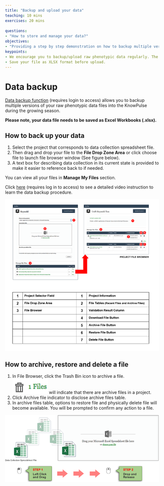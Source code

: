 ```yaml
---
title: "Backup and upload your data"
teaching: 10 mins
exercises: 20 mins
 
questions:
- "How to store and manage your data?"
objectives:
- "Providing a step by step demonstration on how to backup multiple versions of your data collection spreadsheet file into the server before submitting them to the module through the upload data page."
keypoints:
- We encourage you to backup/upload raw phenotypic data regularly. The data is expected to be raw, so do not worry about cleaning it up between backups or for upload.
- Save your file as XLSX format before upload. 
---
```


# Data backup
[Data backup function](https://knowpulse.usask.ca/phenotypes/raw/backup) (requires login to access) allows you to backup multiple versions of your raw phenotypic data files into the KnowPulse during the growing season. 

**Please note, your data file needs to be saved as Excel Workbooks (.xlsx).**

## How to back up your data
1. Select the project that corresponds to data collection spreadsheet file. 
2. Then drag and drop your file to the **File Drop Zone Area** or click choose file to launch file browser window (See figure below). 
3. A text box for describing data collection in its current state is provided to make it easier to reference back to if needed. 

You can view all your files in **Manage My Files** section.

Click [here](https://knowpulse.usask.ca/portal/sites/default/files/tutorial_files/rawpheno_videos/rawpheno_backup.mp4) (requires log in to access) to see a detailed video instruction to learn the data backup procedure.  

![Screenshot of main code listing](../fig/howto-upload-raw-phenotypic-data.11.png)
## How to archive, restore and delete a file
1.	In File Browser, click the Trash Bin icon to archive a file. ![Screenshot of main code listing](../fig/howto-upload-raw-phenotypic-data.16.png) will indicate that there are archive files in a project.
2.	Click Archive file indicator to disclose archive files table.
3.	In archive files table, options to restore file and physically delete file will become available. You will be prompted to confirm any action to a file.



![Screenshot of main code listing](../fig/howto-upload-raw-phenotypic-data.12.png)









